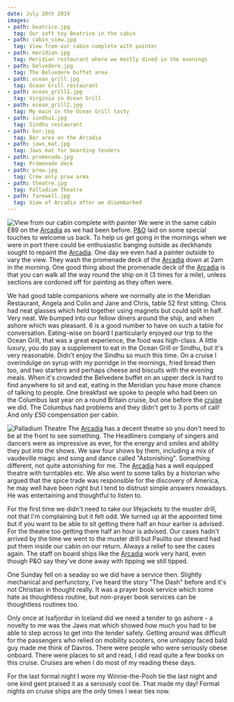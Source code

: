 ```yaml
---
date: July 20th 2019
images:
- path: beatrice.jpg
  tag: Our soft toy Beatrice in the cabin
- path: cabin_view.jpg
  tag: View from our cabin complete with painter
- path: meridian.jpg
  tag: Meridian restaurant where we mostly dined in the evenings
- path: belvedere.jpg
  tag: The Belvedere buffet area
- path: ocean_grill.jpg
  tag: Ocean Grill restaurant
- path: ocean_grill1.jpg
  tag: Virginia in Ocean Grill
- path: ocean_grill2.jpg
  tag: My main in the Ocean Grill tasty
- path: sindhu1.jpg
  tag: Sindhu restaurant
- path: bar.jpg
  tag: Bar area on the Arcadia
- path: jaws_mat.jpg
  tag: Jaws mat for boarding tenders
- path: promenade.jpg
  tag: Promenade deck
- path: prow.jpg
  tag: Crew only prow area
- path: theatre.jpg
  tag: Palladium Theatre
- path: farewell.jpg
  tag: View of Arcadia after we disembarked
---
```

![View from our cabin complete with painter](cabin_view.jpg)
We were in the same cabin E89 on the [Arcadia](https://www.pocruises.com/cruise-ships/arcadia/) as we had been before. [P&amp;O](https://www.pocruises.com/)
laid on some special touches to welcome us back. To help us get going
in the mornings when we were in port there could be enthusiastic banging
outside as deckhands sought to repaint the [Arcadia](https://www.pocruises.com/cruise-ships/arcadia/). One day we even had a
painter outside to vary the view. They wash the promenade deck of the [Arcadia](https://www.pocruises.com/cruise-ships/arcadia/)
down at 2am in the morning. One good thing about the promenade deck of the
[Arcadia](https://www.pocruises.com/cruise-ships/arcadia/) is that you can walk all the way round the ship on it (3 times for
a mile), unless
sections are cordoned off for painting as they often were.

We had good table companions where we normally ate in the Meridian
Restaurant, Angela and Colin and Jane and Chris, table 52 first sitting.
Chris had neat glasses which held together using magnets but could
split in half. Very neat. We bumped into our fellow diners around the ship,
and when ashore which was pleasant.
6 is a good number to have on such a table for conversation. Eating-wise on board I
particularly enjoyed our trip to the Ocean Grill, that was a great
experience, the food was high-class. A little luxury, you do pay a supplement to
eat in the Ocean Grill or Sindhu, but it's very reasonable.
Didn't enjoy the Sindhu so much this time.
On a cruise I overindulge on syrup with my porridge in the mornings,
fried bread then too, and two starters and perhaps cheese and biscuits
with the evening meals. When it's crowded the Belvedere buffet on an
upper deck is hard to find anywhere to sit and eat, eating in the
Meridian you have more chance of talking to people. One breakfast we
spoke to people who had been on the Columbus last year on a round
Britain cruise, but one before the [cruise](2018/Columbus) we did. The
Columbus had problems and they didn't get to 3 ports of call! And only
&pound;50 compensation per cabin.

![Palladium Theatre](theatre.jpg)
The [Arcadia](https://www.pocruises.com/cruise-ships/arcadia/) has a decent theatre so you don't need to be at the front
to see something. The Headliners company of singers and dancers were as
impressive as ever, for the energy and smiles and ability they put into the shows.
We saw four shows by them, including a mix of vaudeville magic and song and dance
called "Astonishing". Something different, not quite astonishing for me.
The [Arcadia](https://www.pocruises.com/cruise-ships/arcadia/) has a well equipped theatre with turntables etc.
We also went to some talks by a historian who argued that the spice trade
was responsible for the discovery of America, he may well have been right
but I tend to distrust simple answers nowadays. He was entertaining and
thoughtful to listen to.

For the first time we didn't need to take our lifejackets to the muster drill,
not that I'm complaining but it felt odd. We turned up at the appointed time
but if you want to be able to sit getting there half an hour earlier is
advised. For the theatre too getting there half an hour is advised.
Our cases hadn't arrived by the time we went to the muster drill
but Paulito our steward had put them inside our cabin on our return. Always a
relief to see the cases again. The staff on board ships like the [Arcadia](https://www.pocruises.com/cruise-ships/arcadia/)
work very hard, even though P&O say they've done away with tipping we still
tipped.

One Sunday fell on a seaday so we did have a service then. Slightly
mechanical and perfunctory, I've heard the story "The Dash" before and it's
not Christian in thought really. It was a prayer book service which some hate
as thoughtless routine, but non-prayer book services can be thoughtless
routines too.

Only once at Isafjordur in Iceland did we need a tender to go ashore - a novelty to me was the Jaws mat
which showed how much you had to be able to step across to get into
the tender safely. Getting around was difficult for the passengers who
relied on mobility scooters, one unhappy faced bald guy made me think of Davros.
There were people who were seriously obese onboard. There were places
to sit and read, I did read quite a few books on this cruise. Cruises
are when I do most of my reading these days.

For the last formal night I wore my Winnie-the-Pooh tie the last night and one
kind gent praised it as a seriously cool tie. That made my day! Formal nights
on cruise ships are the only times I wear ties now.
